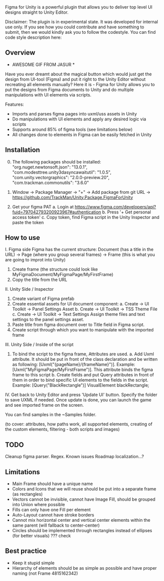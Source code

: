 Figma for Unity is a powerful plugin that allows you to deliver top level UI designs straight to Unity Editor.

Disclaimer: The plugin is in experimental state. It was developed for internal use only. If you see how you could contribute and have something to submit, then we would kindly ask you to follow the codestyle. You can find code style description here: <link>

## Overview

* AWESOME GIF FROM JASUR *

Have you ever dreamt about the magical button which would just get the design from UI-tool (Figma) and put it right to the Unity Editor without recreating all elements manually? Here it is - Figma for Unity allows you to put the designs from Figma documents to Unity and do multiple manipulations with UI elements via scripts.  

Features:
- Imports and parses figma pages into uxml/uss assets in Unity
- Do manipulations with UI elements and apply any desired logic via scripts
- Supports around 85% of figma tools (see limitations below)
- All changes done to elements in Figma can be easily fetched in Unity 

## Installation
0. The following packages should be installed:
  "org.nuget.newtonsoft.json": "13.0.1",
  "com.modesttree.unity3dasyncawaitutil": "1.0.5",
  "com.unity.vectorgraphics": "2.0.0-preview.20",
  "com.trackman.commonutils": "3.6.0"

1. Window -> Package Manager -> "+" -> Add package from git URL -> https://github.com/TrackMan/Unity.Package.FigmaForUnity

2. Get your figma PAT
  a. Login at https://www.figma.com/developers/api?fuid=797042793200923967#authentication
  b. Press '+ Get personal access token'
  c. Copy token, find Figma script in the Unity Inspector and paste the token

## How to use

I. Figma side
Figma has the current structure: Document (has a title in the URL) -> Page (where you group several frames) -> Frame (this is what you are going to improt into Unity)
  1. Create frame (the structure could look like MyFigmaDocument/MyFigmaPage/MyFirstFrame)
  2. Copy the title from the URL

II. Unity Side / Inspector
  1. Create variant of Figma prefab
  2. Create essential assets for UI document component:
    a. Create -> UI Toolkit -> Panel Settings Asset
    b. Create -> UI Toolkit -> TSS Theme File
    c. Create -> UI Toolkit -> Text Settings
  Assign theme files and text settings to the panel settings asset.
  3. Paste title from figma document over to Title field in Figma script.
  4. Create script through which you want to manipulate with the imported frame

III. Unity Side / Inside of the script
  1. To bind the script to the figma frame, Attributes are used.
    a. Add Uxml attribute. It should be put in front of the class declaration and be written as following: [Uxml("{pageName}/{frameName}")]. Example: [Uxml("MyFigmaPage/MyFirstFrame")]. This attribute binds the figma frame to this script
    b. Create fields and put Query attributes in front of them in order to bind specific UI elements to the fields in the script. Example: [Query("BlackRectangle")] VisualElement blackRectangle;

IV. Get back to Unity Editor and press 'Update UI' button. Specify the folder to save UXML if needed. Once update is done, you can launch the game and see imported frame on the screen.

You can find samples in the ~Samples folder.

(to cover: attributes, how paths work, all supported elements, creating of the custom elements, filtering - both scripts and images)

## TODO
Cleanup figma parser. Regex.
Known issues
Roadmap
localization...?

## Limitations
- Main Frame should have a unique name
- Colors and Icons that we will reuse should be put into a separate frame (as rectangles)
- Vectors cannot be invisible, cannot have Image Fill, should be grouped into Union where possible
- Fills can only have one Fill per element
- Auto-Layout cannot have stroke borders
- Cannot mix horizontal center and vertical center elements within the same parent (will fallback to center-center)
- Circles should be implemented through rectangles instead of ellipses (for better visuals) ??? check

## Best practice
- Keep it stupid simple
- Hierarchy of elements should be as simple as possible and have proper naming (not Frame 4815162342)

